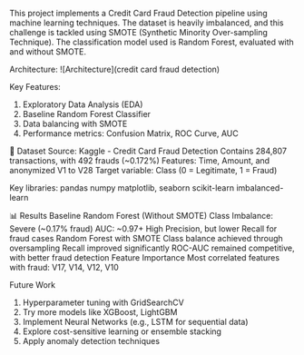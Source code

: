 This project implements a Credit Card Fraud Detection pipeline using machine learning techniques. The dataset is heavily imbalanced, and this challenge is tackled using SMOTE (Synthetic Minority Over-sampling Technique). The classification model used is Random Forest, evaluated with and without SMOTE.

Architecture:
![Architecture](credit card fraud detection)

Key Features:

1. Exploratory Data Analysis (EDA)
2. Baseline Random Forest Classifier
3. Data balancing with SMOTE
4. Performance metrics: Confusion Matrix, ROC Curve, AUC


📁 Dataset
Source: Kaggle - Credit Card Fraud Detection
Contains 284,807 transactions, with 492 frauds (~0.172%)
Features: Time, Amount, and anonymized V1 to V28
Target variable: Class (0 = Legitimate, 1 = Fraud)

Key libraries:
pandas
numpy
matplotlib, seaborn
scikit-learn
imbalanced-learn

📊 Results
Baseline Random Forest (Without SMOTE)
Class Imbalance: Severe (~0.17% fraud)
AUC: ~0.97+
High Precision, but lower Recall for fraud cases
Random Forest with SMOTE
Class balance achieved through oversampling
Recall improved significantly
ROC-AUC remained competitive, with better fraud detection
Feature Importance
Most correlated features with fraud:
V17, V14, V12, V10

Future Work
1. Hyperparameter tuning with GridSearchCV
2. Try more models like XGBoost, LightGBM
3. Implement Neural Networks (e.g., LSTM for sequential data)
4. Explore cost-sensitive learning or ensemble stacking
5. Apply anomaly detection techniques

